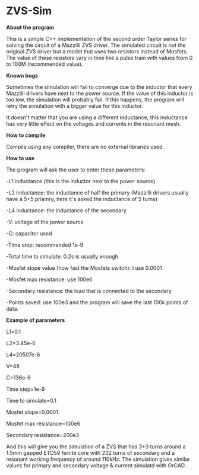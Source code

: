 # ZVS-Sim

**About the program**

This is a simple C++ implementation of the second order Taylor series for solving the circuit of a Mazzilli ZVS driver.
The simulated circuit is not the original ZVS driver but a model that uses two resistors instead of Mosfets. The value of these resistors vary in time like a pulse train with values from 0 to 100M (recommended value).

**Known bugs**

Sometimes the simulation will fail to converge due to the inductor that every Mazzilli drivers have next to the power source. If the value of this inductor is too low, the simulation will probably fail. If this happens, the program will retry the simulation with a bigger value for this inductor. 

It doesn't matter that you are using a different inductance, this inductance has very little effect on the voltages and currents in the resonant mesh.

**How to compile**

Compile using any compiler, there are no external libraries used.

**How to use**

The program will ask the user to enter these parameters:

-L1 inductance (this is the inductor next to the power source)

-L2 inductance: the inductance of half the primary (Mazzilli drivers usually have a 5+5 priamry, here it's asked the inductance of 5 turns)

-L4 inductance: the inductance of the secondary

-V: voltage of the power source

-C: capacitor used

-Time step: recommended 1e-9

-Total time to simulate: 0.2s is usually enough

-Mosfet slope value (how fast the Mosfets switch): I use 0.0001

-Mosfet max resistance: use 100e6

-Secondary resistance: the load that is connected to the secondary

-Points saved: use 100e3 and the program will save the last 100k points of data.

**Example of parameters**

L1=0.1

L2=3.45e-6

L4=20507e-6

V=48

C=136e-9

Time step=1e-9

Time to simulate=0.1

Mosfet slope=0.0001

Mosfet max resistance=100e6

Secondary resistance=200e3

And this will give you the simulation of a ZVS that has 3+3 turns around a 1.5mm gapped ETD59 ferrite core with
232 turns of secondary and a resonant working frequency of around 110kHz. The simulation gives similar values for primary and secondary voltage & current
simulatd with OrCAD.
